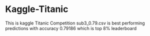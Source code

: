 # Kaggle-Titanic

This is kaggle Titanic Competition
sub3_0.79.csv is best performing predictions with accuracy 0.79186 which is top 8% leaderboard
